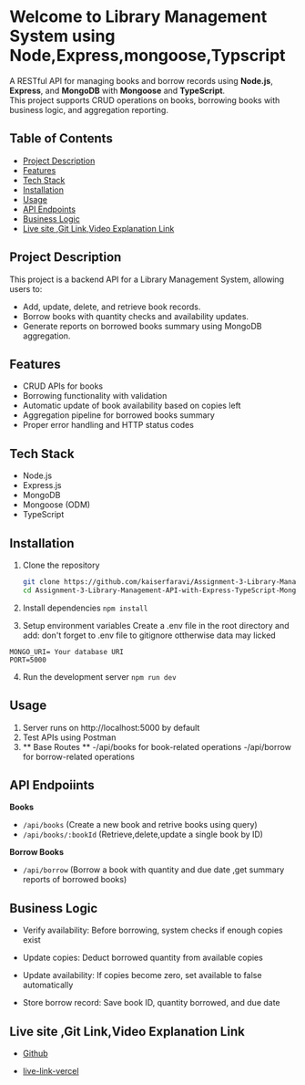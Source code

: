 # Welcome to Library Management System using Node,Express,mongoose,Typscript

A RESTful API for managing books and borrow records using **Node.js**, **Express**, and **MongoDB** with **Mongoose** and **TypeScript**.  
This project supports CRUD operations on books, borrowing books with business logic, and aggregation reporting.

## Table of Contents

- [Project Description](#project-description)
- [Features](#features)
- [Tech Stack](#tech-stack)
- [Installation](#installation)
- [Usage](#usage)
- [API Endpoints](#api-endpoints)
- [Business Logic](#business-logic)
- [ Live site ,Git Link,Video Explanation Link](#live-site)



## Project Description

This project is a backend API for a Library Management System, allowing users to:

- Add, update, delete, and retrieve book records.
- Borrow books with quantity checks and availability updates.
- Generate reports on borrowed books summary using MongoDB aggregation.

## Features

- CRUD APIs for books
- Borrowing functionality with validation
- Automatic update of book availability based on copies left
- Aggregation pipeline for borrowed books summary
- Proper error handling and HTTP status codes

## Tech Stack

- Node.js
- Express.js
- MongoDB
- Mongoose (ODM)
- TypeScript

## Installation

1. Clone the repository

   ```bash
   git clone https://github.com/kaiserfaravi/Assignment-3-Library-Management-API-with-Express-TypeScript-MongoDB
   cd Assignment-3-Library-Management-API-with-Express-TypeScript-MongoDB


   ```

2. Install dependencies
   `npm install`

3. Setup environment variables
   Create a .env file in the root directory and add:
   don't forget to .env file to gitignore ottherwise data may licked

```
MONGO_URI= Your database URI
PORT=5000

```

4. Run the development server
   `npm run dev`

## Usage

1. Server runs on http://localhost:5000 by default
2. Test APIs using Postman
3. ** Base Routes **
   -/api/books for book-related operations
   -/api/borrow for borrow-related operations


## API Endpoiints

**Books**

- 	`/api/books`	(Create a new book and retrive books using query)
-   `/api/books/:bookId`	(Retrieve,delete,update a single book by ID)

**Borrow Books**
 - 	`/api/borrow`	(Borrow a book with quantity and due date ,get summary reports of borrowed books)


## Business Logic
- Verify availability: Before borrowing, system checks if enough copies exist

- Update copies: Deduct borrowed quantity from available copies

- Update availability: If copies become zero, set available to false automatically

- Store borrow record: Save book ID, quantity borrowed, and due date

## Live site ,Git Link,Video Explanation Link
- [Github](https://github.com/kaiserfaravi/Assignment-3-Library-Management-API-with-Express-TypeScript-MongoDB)

- [live-link-vercel](https://library-management-as3-lv2.vercel.app/)